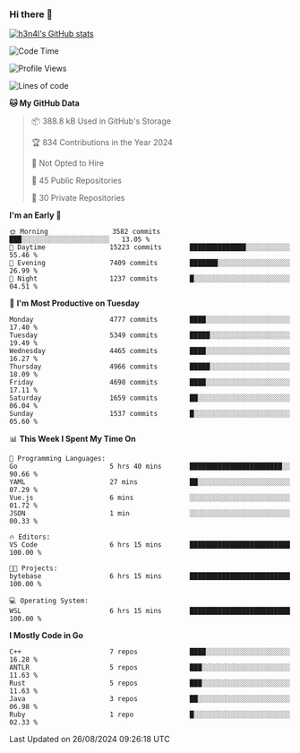 ### Hi there 👋

[![h3n4l's GitHub stats](https://github-readme-stats.vercel.app/api?username=h3n4l&count_private=true&show_icons=true&theme=radical)](https://github.com/h3n4l/github-readme-stats)

<!--START_SECTION:waka-->
![Code Time](http://img.shields.io/badge/Code%20Time-1%2C911%20hrs%2033%20mins-blue)

![Profile Views](http://img.shields.io/badge/Profile%20Views-0-blue)

![Lines of code](https://img.shields.io/badge/From%20Hello%20World%20I%27ve%20Written-10.8%20million%20lines%20of%20code-blue)

**🐱 My GitHub Data** 

> 📦 388.8 kB Used in GitHub's Storage 
 > 
> 🏆 834 Contributions in the Year 2024
 > 
> 🚫 Not Opted to Hire
 > 
> 📜 45 Public Repositories 
 > 
> 🔑 30 Private Repositories 
 > 
**I'm an Early 🐤** 

```text
🌞 Morning                3582 commits        ███░░░░░░░░░░░░░░░░░░░░░░   13.05 % 
🌆 Daytime                15223 commits       ██████████████░░░░░░░░░░░   55.46 % 
🌃 Evening                7409 commits        ███████░░░░░░░░░░░░░░░░░░   26.99 % 
🌙 Night                  1237 commits        █░░░░░░░░░░░░░░░░░░░░░░░░   04.51 % 
```
📅 **I'm Most Productive on Tuesday** 

```text
Monday                   4777 commits        ████░░░░░░░░░░░░░░░░░░░░░   17.40 % 
Tuesday                  5349 commits        █████░░░░░░░░░░░░░░░░░░░░   19.49 % 
Wednesday                4465 commits        ████░░░░░░░░░░░░░░░░░░░░░   16.27 % 
Thursday                 4966 commits        █████░░░░░░░░░░░░░░░░░░░░   18.09 % 
Friday                   4698 commits        ████░░░░░░░░░░░░░░░░░░░░░   17.11 % 
Saturday                 1659 commits        ██░░░░░░░░░░░░░░░░░░░░░░░   06.04 % 
Sunday                   1537 commits        █░░░░░░░░░░░░░░░░░░░░░░░░   05.60 % 
```


📊 **This Week I Spent My Time On** 

```text
💬 Programming Languages: 
Go                       5 hrs 40 mins       ███████████████████████░░   90.66 % 
YAML                     27 mins             ██░░░░░░░░░░░░░░░░░░░░░░░   07.29 % 
Vue.js                   6 mins              ░░░░░░░░░░░░░░░░░░░░░░░░░   01.72 % 
JSON                     1 min               ░░░░░░░░░░░░░░░░░░░░░░░░░   00.33 % 

🔥 Editors: 
VS Code                  6 hrs 15 mins       █████████████████████████   100.00 % 

🐱‍💻 Projects: 
bytebase                 6 hrs 15 mins       █████████████████████████   100.00 % 

💻 Operating System: 
WSL                      6 hrs 15 mins       █████████████████████████   100.00 % 
```

**I Mostly Code in Go** 

```text
C++                      7 repos             ████░░░░░░░░░░░░░░░░░░░░░   16.28 % 
ANTLR                    5 repos             ███░░░░░░░░░░░░░░░░░░░░░░   11.63 % 
Rust                     5 repos             ███░░░░░░░░░░░░░░░░░░░░░░   11.63 % 
Java                     3 repos             ██░░░░░░░░░░░░░░░░░░░░░░░   06.98 % 
Ruby                     1 repo              █░░░░░░░░░░░░░░░░░░░░░░░░   02.33 % 
```




 Last Updated on 26/08/2024 09:26:18 UTC
<!--END_SECTION:waka-->

